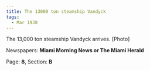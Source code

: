 ```yaml
---  
title: The 13000 ton steamship Vandyck  
tags:  
  - Mar 1938  
---  
```

  
The 13,000 ton steamship Vandyck arrives. [Photo]  
  
Newspapers: **Miami Morning News or The Miami Herald**  
  
Page: **8**, Section: **B** 
